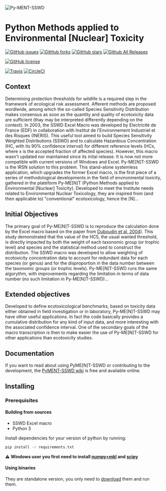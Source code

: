 ![Py-MENT-SSWD](https://github.com/Gysco/SSWD/blob/master/rsrc/img/pyment_splashart.png?raw=true)

# Python Methods applied to Environmental [Nuclear] Toxicity


[![GitHub issues](https://img.shields.io/github/issues/Gysco/SSWD.svg?style=flat-square)](https://github.com/Gysco/SSWD/issues) [![GitHub forks](https://img.shields.io/github/forks/Gysco/SSWD.svg?style=flat-square)](https://github.com/Gysco/SSWD/network) [![GitHub stars](https://img.shields.io/github/stars/Gysco/SSWD.svg?style=flat-square)](https://github.com/Gysco/SSWD/stargazers) [![Github All Releases](https://img.shields.io/github/downloads/Gysco/SSWD/total.svg?style=flat-square)](https://github.com/Gysco/SSWD/releases)

[![GitHub license](https://img.shields.io/badge/license-AGPL-blue.svg?style=flat-square)](https://raw.githubusercontent.com/Gysco/SSWD/master/LICENSE)

[![Travis](https://img.shields.io/travis/Gysco/SSWD.svg?style=flat-square)](https://travis-ci.org/Gysco/SSWD)
[![CircleCI](https://img.shields.io/circleci/project/github/Gysco/SSWD.svg?style=flat-square)](https://circleci.com/gh/Gysco/SSWD)

## Context

Determining protection thresholds for wildlife is a required step in the framework of ecological risk assessment. Afferent methods are proposed wordlwide, among which the so-called Species Sensitivity Distribution makes consensus as soon as the quantity and quality of ecotoxicity data are sufficient (thay may be interpreted differently depending on the context).
In 2003, the SSWD Excel Macro was developed by Electricité de France (EDF) in collaboration with Institut de l’Environnement Industriel et des Risques (INERIS). This useful tool aimed to build Species Sensitivity Weighted Distributions (SSWD) and to calculate Hazardous Concentration (HC, with its 90% confidence interval) for different reference levels (HCx, where x is the accepted fraction of affected species). However, this macro wasn't updated nor maintained since its inital release. It is now not more compatible with current versions of Windows and Excel. Py-ME[N]T-SSWD is the IRSN solution to this problem. This stand-alone systemless application, which upgrades the former Excel macro, is the first piece of a series of methodological developments in the field of environmental toxicity, gathered in the plateform Py-ME[N]T (Python Methods applied to Environmental [Nuclear] Toxicity). Developed to meet the Institute needs related to Environmental Nuclear Toxicology, they are inspired from (and then applicable to) "conventional" ecotoxicology, hence the [N]...

## Initial Objectives

The primary goal of Py-ME[N]T-SSWD is to reproduce the calculation done by the Excel macro based on the paper from [Duboudin et al, 2004](https://github.com/Gysco/SSWD/blob/master/docs/Duboudin_et_al-2004-Environmental_Toxicology_and_Chemistry.pdf)). This study demonstrated that the value of the HC5, the usual wanted threshold, is directly impacted by both the weight of each taxonomic group (or trophic level) and species and the statistical method used to construct the distribution. The SSWD macro was developed to allow weighting of ecotoxicity concentration data to account for redundant data for each species (or genus) and for the disproportion in the data number between the taxonomic groups (or trophic levels). Py-ME[N]T-SSWD runs the same algorythm, with improvements regarding the limitation in terms of data number (no such limitation in Py-ME[N]T-SSWD)...  

## Extended objectives

Developed to define ecotoxicological benchmarks, based on toxicity data either obtained in field investigation or in laboratory, Py-ME[N]T-SSWD may have other useful applications. In fact the code basically provides a cumulative distribution for any kind of input data, and more interesting with the associated confidence interval. One of the secondary goals of the macro transcription is then to make easier the use of Py-ME[N]T-SSWD for other applications than ecotoxicity studies.


## Documentation

If you want to read about using PyME[N]T-SSWD or contributing to the development, the [PyMENT-SSWD wiki](https://github.com/Gysco/SSWD/wiki) is free and available online.

## Installing

### Prerequisites

#### Building from sources
- SSWD Excel macro 
- Python 3

Install dependencies for your version of python by running:
```bash
pip install -r requirements.txt
```
:warning: **Windows user you first need to install [numpy+mkl](http://www.lfd.uci.edu/~gohlke/pythonlibs/#numpy) and [scipy](http://www.lfd.uci.edu/~gohlke/pythonlibs/#scipy)**

#### Using binaries
They are standalone version, you only need to [download](https://github.com/Gysco/SSWD/releases) them and run them.
